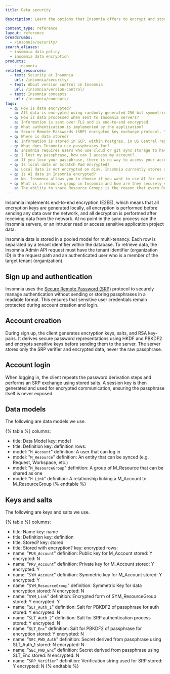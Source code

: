 ```yaml
---
title: Data security

description: Learn the options that Insomnia offers to encrypt and store encrypted data.

content_type: reference
layout: reference
breadcrumbs: 
  - /insomnia/security/
search_aliases:
  - insomnia data policy
  - insomnia data encryption
products:
    - insomnia
related_resources:
  - text: Security at Insomnia
    url: /insomnia/security/
  - text: About version control in Insomnia
    url: /insomnia/version-control/
  - text: Insomnia concepts
    url: /insomnia/concepts/
faqs:
  - q: How is data encrypted?
    a: All data is encrypted using randomly generated 256 bit symmetric keys for use with AES-GCM-256 (Galois Counter Mode).
  - q: How is data processed when sent to Insomnia servers?
    a: Information is sent over TLS and is end-to-end encrypted.
  - q: What authentication is implemented by the application?
    a: Secure Remote Passwords (SRP) encrypted key exchange protocol. You can read more about the exact SRP implementation that Insomnia paid plans use in [RFC-2945](https://datatracker.ietf.org/doc/html/rfc2945).
  - q: Where is data stored?
    a: Information is stored in GCP, within Postgres, in US Central region.
  - q: What does Insomnia use passphrases for?
    a: Insomnia requires users who use cloud or git sync storage to have a passphrase to decrypt their account keys.
  - q: I lost my passphrase, how can I access my account?
    a: If you lose your passphrase, there is no way to access your account projects and information and your account must be reset. If you have been invited to collaborate with other organizations, you can reset your passphrase and then ask to be invited back. You will only be able to retrieve data for the organizations that you are invited back to. If you have shared your personal organizations or project data, you can ask other users with Admin permissions to also re-invite you after resetting the passphrase.
  - q: Is local data on Scratch Pad encrypted?
    a: Local data is not encrypted on disk. Insomnia currently stores application project data locally on disk in raw form. E2EE only applies to project data that is transmitted over the network. It is still possible for malicious software to access the project data stored on your machine. Please take the usual precautions to keep your local project data safe.
  - q: Is AI data in Insomnia encrypted?
    a: No. Insomnia allows you to choose if you want to use AI for certain features, like generating tests. Data you provide to use these AI tools are not end-to-end encrypted and so this document does not apply to such data.
  - q: What is a resource group in Insomnia and how are they securely shared?
    a: The ability to share Resource Groups is the reason that every Resource Group needs its own key, and every account needs a public/private key-pair to securely share said key. Here’s an example involving two users, Jane and Bob. For Jane to share a Resource Group with Bob, she must encrypt the Resource Group’s key with Bob’s public key and store it on the server (M_Link). Now, Bob can use his account’s private key to decrypt the Resource Group’s key and gain access to the data. This is a classic example of the Diffie-Hellman key exchange being put to good use.
---
```


Insomnia implements end-to-end encryption (E2EE), which means that all encryption keys are generated locally, all encryption is performed before sending any data over the network, and all decryption is performed after receiving data from the network. At no point in the sync process can the Insomnia servers, or an intruder read or access sensitive application project data.

Insomnia data is stored in a pooled model for multi-tenancy. Each row is separated by a tenant identifier within the database. To retrieve data, the Insomnia Admin API request must have the tenant identifier (organization ID) in the request path and an authenticated user who is a member of the target tenant (organization).

## Sign up and authentication

Insomnia uses the [Secure Remote Password (SRP)](http://srp.stanford.edu/) protocol to securely manage authentication without sending or storing passphrases in a readable format. This ensures that sensitive user credentials remain protected during account creation and login.

## Account creation

During sign up, the client generates encryption keys, salts, and RSA key-pairs. It derives secure password representations using HKDF and PBKDF2 and encrypts sensitive keys before sending them to the server. The server stores only the SRP verifier and encrypted data, never the raw passphrase.

## Account login

When logging in, the client repeats the password derivation steps and performs an SRP exchange using stored salts. A session key is then generated and used for encrypted communication, ensuring the passphrase itself is never exposed.

## Data models

The following are data models we use.

{% table %}
columns:
  - title: Data Model
    key: model
  - title: Definition
    key: definition
rows:
  - model: "`M_Account`"
    definition: A user that can log in
  - model: "`M_Resource`"
    definition: An entity that can be synced (e.g. Request, Workspace, etc.)
  - model: "`M_ResourceGroup`"
    definition: A group of M_Resource that can be shared as one
  - model: "`M_Link`"
    definition: A relationship linking a M_Account to M_ResourceGroup
{% endtable %}

## Keys and salts

The following are keys and salts we use.

{% table %}
columns:
  - title: Name
    key: name
  - title: Definition
    key: definition
  - title: Stored?
    key: stored
  - title: Stored with encryption?
    key: encrypted
rows:
  - name: "`PUB_Account`"
    definition: Public key for M_Account
    stored: Y
    encrypted: N
  - name: "`PRV_Account`"
    definition: Private key for M_Account
    stored: Y
    encrypted: Y
  - name: "`SYM_Account`"
    definition: Symmetric key for M_Account
    stored: Y
    encrypted: Y
  - name: "`SYM_ResourceGroup`"
    definition: Symmetric Key for data encryption
    stored: N
    encrypted: N
  - name: "`SYM_Link`"
    definition: Encrypted form of SYM_ResourceGroup
    stored: Y
    encrypted: Y
  - name: "`SLT_Auth_1`"
    definition: Salt for PBKDF2 of passphrase for auth
    stored: Y
    encrypted: N
  - name: "`SLT_Auth_2`"
    definition: Salt for SRP authentication process
    stored: Y
    encrypted: N
  - name: "`SLT_Enc`"
    definition: Salt for PBKDF2 of passphrase for encryption
    stored: Y
    encrypted: N
  - name: "`SEC_PWD_Auth`"
    definition: Secret derived from passphrase using SLT_Auth_1
    stored: N
    encrypted: N
  - name: "`SEC_PWD_Enc`"
    definition: Secret derived from passphrase using SLT_Enc
    stored: N
    encrypted: N
  - name: "`SRP_Verifier`"
    definition: Verification string used for SRP
    stored: Y
    encrypted: N
{% endtable %}
